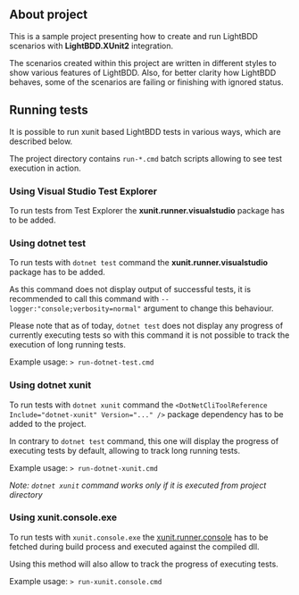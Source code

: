 ## About project
This is a sample project presenting how to create and run LightBDD scenarios with **LightBDD.XUnit2** integration.

The scenarios created within this project are written in different styles to show various features of LightBDD.
Also, for better clarity how LightBDD behaves, some of the scenarios are failing or finishing with ignored status.

## Running tests

It is possible to run xunit based LightBDD tests in various ways, which are described below.

The project directory contains `run-*.cmd` batch scripts allowing to see test execution in action.

### Using Visual Studio Test Explorer
To run tests from Test Explorer the **xunit.runner.visualstudio** package has to be added.

### Using dotnet test
To run tests with `dotnet test` command the **xunit.runner.visualstudio** package has to be added.

As this command does not display output of successful tests, it is recommended to call this command with `--logger:"console;verbosity=normal"` argument to change this behaviour.

Please note that as of today, `dotnet test` does not display any progress of currently executing tests so with this command it is not possible to track the execution of long running tests.

Example usage: `> run-dotnet-test.cmd`

### Using dotnet xunit
To run tests with `dotnet xunit` command the `<DotNetCliToolReference Include="dotnet-xunit" Version="..." />` package dependency has to be added to the project.

In contrary to `dotnet test` command, this one will display the progress of executing tests by default, allowing to track long running tests.

Example usage: `> run-dotnet-xunit.cmd`

_Note: `dotnet xunit` command works only if it is executed from project directory_

### Using xunit.console.exe
To run tests with `xunit.console.exe` the [xunit.runner.console](https://www.nuget.org/packages/xunit.runner.console) has to be fetched during build process and executed against the compiled dll.

Using this method will also allow to track the progress of executing tests.

Example usage: `> run-xunit.console.cmd`